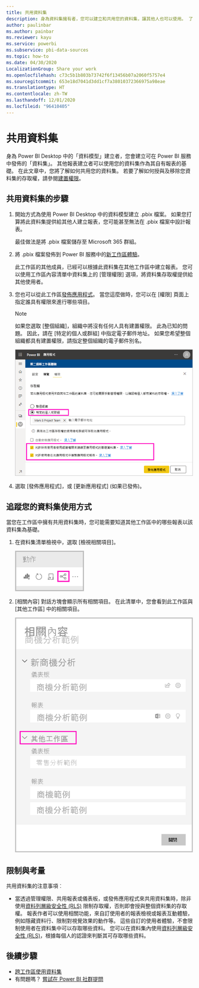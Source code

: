 ```yaml
---
title: 共用資料集
description: 身為資料集擁有者，您可以建立和共用您的資料集，讓其他人也可以使用。 了解如何共用它們。
author: paulinbar
ms.author: painbar
ms.reviewer: kayu
ms.service: powerbi
ms.subservice: pbi-data-sources
ms.topic: how-to
ms.date: 04/30/2020
LocalizationGroup: Share your work
ms.openlocfilehash: c73c5b1b803b73742f6f13456b07a2060f5757e4
ms.sourcegitcommit: 653e18d7041d3dd1cf7a38010372366975a98eae
ms.translationtype: HT
ms.contentlocale: zh-TW
ms.lasthandoff: 12/01/2020
ms.locfileid: "96410405"
---
```

# <a name="share-a-dataset"></a>共用資料集

身為 Power BI Desktop 中的「資料模型」建立者，您會建立可在 Power BI 服務中發佈的「資料集」。 其他報表建立者可以使用您的資料集作為其自有報表的基礎。 在此文章中，您將了解如何共用您的資料集。 若要了解如何授與及移除您資料集的存取權，請參閱[建置權限](service-datasets-build-permissions.md)。

## <a name="steps-to-sharing-your-dataset"></a>共用資料集的步驟

1. 開始方式為使用 Power BI Desktop 中的資料模型建立 .pbix 檔案。 如果您打算將此資料集提供給其他人建立報表，您可能甚至無法在 .pbix 檔案中設計報表。

    最佳做法是將 .pbix 檔案儲存至 Microsoft 365 群組。

1. 將 .pbix 檔案發佈到 Power BI 服務中的[新工作區體驗](../collaborate-share/service-create-the-new-workspaces.md)。
    
    此工作區的其他成員，已經可以根據此資料集在其他工作區中建立報表。 您可以使用工作區內容清單中資料集上的 [管理權限] 選項，將資料集存取權提供給其他使用者。 

1. 您也可以從此工作區[發佈應用程式](../collaborate-share/service-create-distribute-apps.md)。 當您這麼做時，您可以在 [權限] 頁面上指定誰具有權限來進行哪些項目。

    > [!NOTE]
    > 如果您選取 [整個組織]，組織中將沒有任何人具有建置權限。 此為已知的問題。 因此，請在 [特定的個人或群組] 中指定電子郵件地址。  如果您希望整個組織都具有建置權限，請指定整個組織的電子郵件別名。

    ![設定應用程式權限](media/service-datasets-build-permissions/power-bi-dataset-app-permission-new-look.png)

1. 選取 [發佈應用程式]，或 [更新應用程式] (如果已發佈)。

## <a name="track-your-dataset-usage"></a>追蹤您的資料集使用方式

當您在工作區中擁有共用資料集時，您可能需要知道其他工作區中的哪些報表以該資料集為基礎。

1. 在資料集清單檢視中，選取 [檢視相關項目]。

    ![檢視相關項目圖示](media/service-datasets-build-permissions/power-bi-dataset-view-related-to-dataset.png)

1. [相關內容] 對話方塊會顯示所有相關項目。 在此清單中，您會看到此工作區與 [其他工作區] 中的相關項目。
 
    ![[相關內容] 對話方塊](media/service-datasets-build-permissions/power-bi-dataset-related-workspaces.png)

## <a name="limitations-and-considerations"></a>限制與考量
共用資料集的注意事項︰

* 當透過管理權限、共用報表或儀表板，或發佈應用程式來共用資料集時，除非使用[資料列層級安全性 (RLS)](../admin/service-admin-rls.md) 限制存取權，否則即會授與整個資料集的存取權。 報表作者可以使用相關功能，來自訂使用者的報表檢視或報表互動體驗，例如隱藏資料行、限制對視覺效果的動作等。 這些自訂的使用者體驗，不會限制使用者在資料集中可以存取哪些資料。 您可以在資料集內使用[資料列層級安全性 (RLS)](../admin/service-admin-rls.md)，根據每個人的認證來判斷其可存取哪些資料。

## <a name="next-steps"></a>後續步驟

- [跨工作區使用資料集](service-datasets-across-workspaces.md)
- 有問題嗎？ [嘗試在 Power BI 社群提問](https://community.powerbi.com/)

